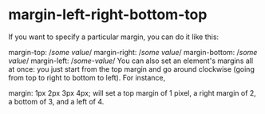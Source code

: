 # margin-left-right-bottom-top
If you want to specify a particular margin, you can do it like this:

margin-top: /*some value*/
margin-right: /*some value*/
margin-bottom: /*some value*/
margin-left: /*some-value*/
You can also set an element's margins all at once: you just start from the top margin and go around clockwise (going from top to right to bottom to left). For instance,

margin: 1px 2px 3px 4px;
will set a top margin of 1 pixel, a right margin of 2, a bottom of 3, and a left of 4.
